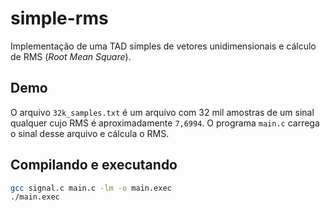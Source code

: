 # simple-rms

Implementação de uma TAD simples de vetores unidimensionais e cálculo de RMS (*Root Mean Square*).

## Demo

O arquivo `32k_samples.txt` é um arquivo com 32 mil amostras de um sinal qualquer cujo RMS é aproximadamente `7,6994`. O programa `main.c` carrega o sinal desse arquivo e cálcula o RMS.

## Compilando e executando

```bash
gcc signal.c main.c -lm -o main.exec
./main.exec
```
